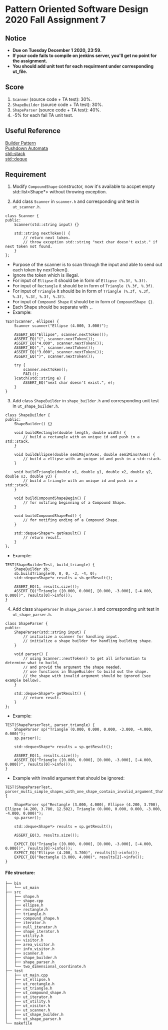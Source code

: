 # **Pattern Oriented Software Design 2020 Fall Assignment 7**  

## **Notice**  
* **Due on Tuesday December 1 2020, 23:59.**  
* **If your code fails to compile on jenkins server, you'll get no point for the assignment.**  
* **You should add unit test for each requirment under corresponding ut_file.**  

## **Score**  
1. `Scanner` (source code + TA test): 30%.  
2. `ShapeBuilder` (source code + TA test): 30%.  
3. `ShapeParser` (source code + TA test): 40%.  
4. -5% for each fail TA unit test.  

## **Useful Reference**  
[Builder Pattern](https://refactoring.guru/design-patterns/builder)  
[Pushdown Automata](https://www.tutorialspoint.com/automata_theory/pushdown_automata_introduction.htm)  
[std::stack](http://www.cplusplus.com/reference/stack/stack/)  
[std::deque](http://www.cplusplus.com/reference/deque/deque/)  

## **Requirement**  
1. Modify `CompoundShape` constructor, now it's available to accpet empty std::list<Shape*> without throwing exception.  

2. Add class `Scanner` in `scanner.h` and corresponding unit test in `ut_scanner.h`.  
```
class Scanner {
public:
    Scanner(std::string input) {}
    
    std::string nextToken() {
        // return next token.
        // throw exception std::string "next char doesn't exist." if next token not found.
    }
};
```
* Purpose of the scanner is to scan through the input and able to send out each token by nextToken().  
* Ignore the token which is illegal.  
* For input of `Ellipse` it should be in form of `Ellipse (%.3f, %.3f)`.  
* For input of `Rectangle` it should be in form of `Triangle (%.3f, %.3f)`.  
* For input of `Triangle` it should be in form of `Triangle (%.3f, %.3f, %.3f, %.3f, %.3f, %.3f)`.  
* For input of `Compound Shape` it should be in form of `CompoundShape {}`.  
* Each Shape should be separate with `,`.  
* Example:
```
TEST(Scanner, ellipse) {
    Scanner scanner("Ellipse (4.000, 3.000)");

    ASSERT_EQ("Ellipse", scanner.nextToken());
    ASSERT_EQ("(", scanner.nextToken());
    ASSERT_EQ("4.000", scanner.nextToken());
    ASSERT_EQ(",", scanner.nextToken());
    ASSERT_EQ("3.000", scanner.nextToken());
    ASSERT_EQ(")", scanner.nextToken());

    try {
        scanner.nextToken();
        FAIL();
    }catch(std::string e) {
        ASSERT_EQ("next char doesn't exist.", e);
    }
}
```

3. Add class `ShapeBuilder` in `shape_builder.h` and corresponding unit test in `ut_shape_builder.h`.  
```
class ShapeBuilder {
public:
    ShapeBuilder() {}
    
    void buildRectangle(double length, double width) {
        // build a rectangle with an unique id and push in a std::stack.
    }
    
    void buildEllipse(double semiMajorAxes, double semiMinorAxes) {
        // build a ellipse with an unique id and push in a std::stack.
    }
    
    void buildTriangle(double x1, double y1, double x2, double y2, double x3, double y3) {
        // build a triangle with an unique id and push in a std::stack.
    }
    
    void buildCompoundShapeBegin() {
        // for notifing beginning of a Compound Shape.
    }
    
    void buildCompoundShapeEnd() {
        // for notifing ending of a Compound Shape.
    }
    
    std::deque<Shape*> getResult() {
        // return result.
    }
};
```
* Example:  
```
TEST(ShapeBuilderTest, build_triangle) {
    ShapeBuilder sb;
    sb.buildTriangle(0, 0, 0, -3, -4, 0);
    std::deque<Shape*> results = sb.getResult();

    ASSERT_EQ(1, results.size());
    ASSERT_EQ("Triangle ([0.000, 0.000], [0.000, -3.000], [-4.000, 0.000])", results[0]->info());
}
```

4. Add class `ShapeParser` in `shape_parser.h` and corresponding unit test in `ut_shape_parser.h`.  
```
class ShapeParser {
public:
    ShapeParser(std::string input) {
        // initialize a scanner for handling input.
        // initialize a shape builder for handling building shape.
    }
    
    void parser() {
        // using Scanner::nextToken() to get all information to determine what to build,
        // and provid the argument the shape needed.
        // use functions in ShapeBuilder to build out the shape.
        // the shape with invalid argument should be ignored (see example bellow).
    }
    
    std::deque<Shape*> getResult() {
        // return result.
    }
};
```
* Example:  
```
TEST(ShapeParserTest, parser_triangle) {
    ShapeParser sp("Triangle (0.000, 0.000, 0.000, -3.000, -4.000, 0.000)");
    sp.parser();

    std::deque<Shape*> results = sp.getResult();

    ASSERT_EQ(1, results.size());
    ASSERT_EQ("Triangle ([0.000, 0.000], [0.000, -3.000], [-4.000, 0.000])", results[0]->info());
}
```
* Example with invalid argument that should be ignored:  
```
TEST(ShapeParserTest, parser_multi_simple_shapes_with_one_shape_contain_invalid_argument_that_should_be_ignored) {

    ShapeParser sp("Rectangle (3.000, 4.000), Ellipse (4.200, 3.700), Ellipse (4.200, 3.700, 12.502), Triangle (0.000, 0.000, 0.000, -3.000, -4.000, 0.000)");
    sp.parser();

    std::deque<Shape*> results = sp.getResult();

    ASSERT_EQ(3, results.size());

    EXPECT_EQ("Triangle ([0.000, 0.000], [0.000, -3.000], [-4.000, 0.000])", results[0]->info());
    EXPECT_EQ("Ellipse (4.200, 3.700)", results[1]->info());
    EXPECT_EQ("Rectangle (3.000, 4.000)", results[2]->info());
}
```

#### File structure:  
```
├── bin
│   └── ut_main
├── src
│   ├── shape.h
│   ├── shape.cpp
│   ├── ellipse.h
│   ├── rectangle.h
│   ├── triangle.h
│   ├── compound_shape.h
│   ├── iterator.h
│   ├── null_iterator.h
│   ├── shape_iterator.h
│   ├── utility.h
│   ├── visitor.h
│   ├── area_visitor.h
│   ├── info_visitor.h
│   ├── scanner.h
│   ├── shape_builder.h
│   ├── shape_parser.h
│   └── two_dimensional_coordinate.h
├── test
│   ├── ut_main.cpp
│   ├── ut_ellipse.h
│   ├── ut_rectangle.h
│   ├── ut_triangle.h
│   ├── ut_compound_shape.h
│   ├── ut_iterator.h
│   ├── ut_utility.h
│   ├── ut_visitor.h
│   ├── ut_scanner.h
│   ├── ut_shape_builder.h
│   └── ut_shape_parser.h
└── makefile

```